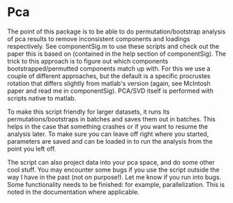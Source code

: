 # Pca

The point of this package is to be able to do permutation/bootstrap analysis of pca results to remove inconsistent components and loadings respectively. See componentSig.m to use these scripts and check out the paper this is based on (contained in the help section of componentSig). The trick to this approach is to figure out which components bootstrapped/permutted components match up with. For this we use a couple of different approaches, but the default is a specific procrustes rotation that differs slightly from matlab's version (again, see McIntosh paper and read me in componentSig). PCA/SVD itself is performed with scripts native to matlab.

To make this script friendly for larger datasets, it runs its permutations/bootstraps in batches and saves them out in batches. This helps in the case that something crashes or if you want to resume the analysis later. To make sure you can leave off right where you started, parameters are saved and can be loaded in to run the analysis from the point you left off.

The script can also project data into your pca space, and do some other cool stuff. You may encounter some bugs if you use the script outside the way I have in the past (not on purpose!). Let me know if you run into bugs. Some functionality needs to be finished: for example, parallelization. This is noted in the documentation where applicable. 
